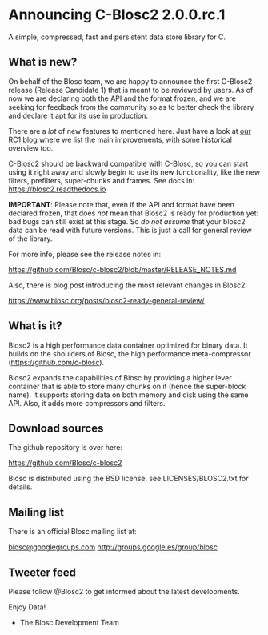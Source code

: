 # Announcing C-Blosc2 2.0.0.rc.1
A simple, compressed, fast and persistent data store library for C.

## What is new?

On behalf of the Blosc team, we are happy to announce the first C-Blosc2
release (Release Candidate 1) that is meant to be reviewed by users.  As of now
we are declaring both the API and the format frozen, and we are seeking for
feedback from the community so as to better check the library and declare it
apt for its use in production.

There are a *lot* of new features to mentioned here.  Just have a look at [our
RC1 blog](https://www.blosc.org/posts/blosc2-ready-general-review/) where we list
the main improvements, with some historical overview too.

C-Blosc2 should be backward compatible with C-Blosc, so you can start using it right away and slowly begin to use its new functionality, like the new filters, prefilters, super-chunks and frames.  See docs in: https://blosc2.readthedocs.io

**IMPORTANT**: Please note that, even if the API and format have been declared frozen, that does *not* mean that Blosc2 is ready for production yet: bad bugs can still exist at this stage.  So *do not assume* that your blosc2 data can be read with future versions.  This
  is just a call for general review of the library.

For more info, please see the release notes in:

https://github.com/Blosc/c-blosc2/blob/master/RELEASE_NOTES.md

Also, there is blog post introducing the most relevant changes in Blosc2:

https://www.blosc.org/posts/blosc2-ready-general-review/

## What is it?

Blosc2 is a high performance data container optimized for binary data.  It builds on the shoulders of Blosc, the high performance meta-compressor (https://github.com/c-blosc).

Blosc2 expands the capabilities of Blosc by providing a higher lever container that is able to store many chunks on it (hence the super-block name).  It supports storing data on both memory and disk using the same API.  Also, it adds more compressors and filters.

## Download sources

The github repository is over here:

https://github.com/Blosc/c-blosc2

Blosc is distributed using the BSD license, see LICENSES/BLOSC2.txt
for details.

## Mailing list

There is an official Blosc mailing list at:

blosc@googlegroups.com
http://groups.google.es/group/blosc

## Tweeter feed

Please follow @Blosc2 to get informed about the latest developments.


Enjoy Data!
- The Blosc Development Team
